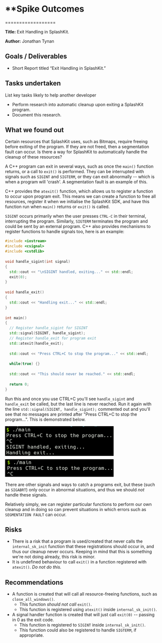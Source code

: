 # \*\*Spike Outcomes

==================

**Title:** Exit Handling in SplashKit.

**Author:** Jonathan Tynan

## Goals / Deliverables

- Short Report titled “Exit Handling in SplashKit.”

## Tasks undertaken

List key tasks likely to help another developer

- Perform research into automatic cleanup upon exiting a SplashKit program.
- Document this research.

## What we found out

Certain resources that SplashKit uses, such as Bitmaps, require freeing before exiting of the program. If they are not freed, then a segmentation fault can occur. Is there a way for SplashKit to automatically handle the cleanup of these resources?

A C++ program can exit in several ways, such as once the `main()` function returns, or a call to `exit()` is performed. They can be interrupted with signals such as `SIGINT` and `SIGTERM`, or they can exit abnormally -- which is when a program will 'crash'. A segmentation fault is an example of this.

C++ provides the `atexit()` function, which allows us to register a function to occur upon program exit. This means we can create a function to free all resources, register it when we initialise the SplashKit SDK, and have this function run when `main()` returns or `exit()` is called.

`SIGINT` occurs primarily when the user presses `CTRL-C` in their terminal, interrupting the program. Similarly, `SIGTERM` terminates the program and could be sent by an external program. C++ also provides mechanisms to register functions to handle signals too, here is an example:

```cpp
#include <iostream>
#include <csignal>
#include <cstdlib>

void handle_sigint(int signal)
{
  std::cout << "\nSIGINT handled, exiting..." << std::endl;
  exit(0);
}

void handle_exit()
{
  std::cout << "Handling exit..." << std::endl;
}

int main()
{
  // Register handle_sigint for SIGINT
  std::signal(SIGINT, handle_sigint); 
  // Register handle_exit for program exit
  std::atexit(handle_exit);
  
  std::cout << "Press CTRL+C to stop the program..." << std::endl;
  
  while(true) {}
  
  std::cout << "This should never be reached." << std::endl;
  
  return 0;
}
```

Run this and once you use CTRL+C you'll see `handle_sigint` and `handle_exit` be called, but the last line is never reached. Run it again with the line `std::signal(SIGINT, handle_sigint);` commented out and you'll see that no messages are printed after "Press CTRL+C to stop the program...". This is demonstrated below.

![Terminal Screenshot](./terminal.png)

There are other signals and ways to catch a programs exit, but these (such as `SIGABRT`) only occur in 
abnormal situations, and thus we should _not_ handle these signals.

Relatively simply, we can register particular functions to perform our own cleanup and in doing so can prevent situations in which errors such as `SEGMENTATION FAULT` can occur.

## Risks

- There is a risk that a program is used/created that never calls the `internal_sk_init` function that these registrations should occur in, and thus our cleanup never occurs. Keeping in mind that this is something we're not doing already, this risk is minor.
- It is undefined behaviour to call `exit()` in a function registered with `atexit()`. _Do not do this._

## Recommendations

- A function is created that will call all resource-freeing functions, such as `close_all_windows()`.
  - This function _should not call_ `exit()`.
  - This function is registered using `atexit()` inside `internal_sk_init()`.
- A signal handler function is created that will just call `exit(0)` -- passing in 0 as the exit code.
  - This function is registered to `SIGINT` inside `internal_sk_init()`.
  - This function could also be registered to handle `SIGTERM`, if appropriate.
